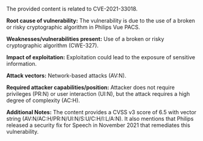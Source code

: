 The provided content is related to CVE-2021-33018.

**Root cause of vulnerability:**
The vulnerability is due to the use of a broken or risky cryptographic algorithm in Philips Vue PACS.

**Weaknesses/vulnerabilities present:**
Use of a broken or risky cryptographic algorithm (CWE-327).

**Impact of exploitation:**
Exploitation could lead to the exposure of sensitive information.

**Attack vectors:**
Network-based attacks (AV:N).

**Required attacker capabilities/position:**
Attacker does not require privileges (PR:N) or user interaction (UI:N), but the attack requires a high degree of complexity (AC:H).

**Additional Notes:**
The content provides a CVSS v3 score of 6.5 with vector string (AV:N/AC:H/PR:N/UI:N/S:U/C:H/I:L/A:N). It also mentions that Philips released a security fix for Speech in November 2021 that remediates this vulnerability.